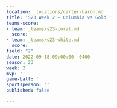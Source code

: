 ```yaml
---
location: _locations/carter-baron.md
title: 'S23 Week 2 - Columbia vs Gold '
teams-score:
- team: _teams/s23-coral.md
  score: 
- team: _teams/s23-white.md
  score: 
field: "2"
date: 2022-09-18 09:00:00 -0400
season: 23
week: 2
mvp: ''
game-ball: ''
sportsperson: ''
published: false

---
```

